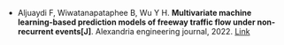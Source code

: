 * Aljuaydi F, Wiwatanapataphee B, Wu Y H. <b>Multivariate machine learning-based prediction models of freeway traffic flow under non-recurrent events[J]</b>. Alexandria engineering journal, 2022. [Link](https://www.sciencedirect.com/science/article/pii/S1110016822006640)
